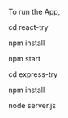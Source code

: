 To run the App,

cd react-try

npm install

npm start


cd express-try

npm install

node server.js
